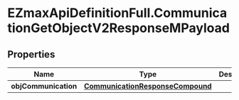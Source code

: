 # EZmaxApiDefinitionFull.CommunicationGetObjectV2ResponseMPayload

## Properties

Name | Type | Description | Notes
------------ | ------------- | ------------- | -------------
**objCommunication** | [**CommunicationResponseCompound**](CommunicationResponseCompound.md) |  | 


